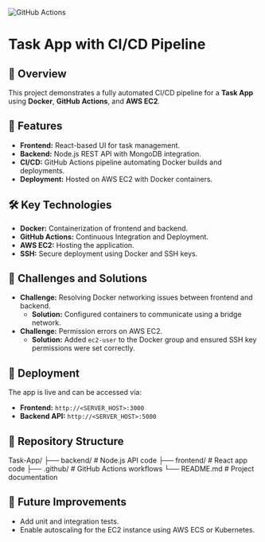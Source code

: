 ![GitHub Actions](https://github.com/felixopk/Task-App/actions/workflows/deploy.yml/badge.svg)

# Task App with CI/CD Pipeline

## 🌟 Overview
This project demonstrates a fully automated CI/CD pipeline for a **Task App** using **Docker**, **GitHub Actions**, and **AWS EC2**.

## 🚀 Features
- **Frontend:** React-based UI for task management.
- **Backend:** Node.js REST API with MongoDB integration.
- **CI/CD:** GitHub Actions pipeline automating Docker builds and deployments.
- **Deployment:** Hosted on AWS EC2 with Docker containers.

## 🛠️ Key Technologies
- **Docker:** Containerization of frontend and backend.
- **GitHub Actions:** Continuous Integration and Deployment.
- **AWS EC2:** Hosting the application.
- **SSH:** Secure deployment using Docker and SSH keys.

## 🔧 Challenges and Solutions
- **Challenge:** Resolving Docker networking issues between frontend and backend.
  - **Solution:** Configured containers to communicate using a bridge network.
- **Challenge:** Permission errors on AWS EC2.
  - **Solution:** Added `ec2-user` to the Docker group and ensured SSH key permissions were set correctly.

## 🚀 Deployment
The app is live and can be accessed via:
- **Frontend:** `http://<SERVER_HOST>:3000`
- **Backend API:** `http://<SERVER_HOST>:5000`

## 📂 Repository Structure
Task-App/ ├── backend/ # Node.js API code ├── frontend/ # React app code ├── .github/ # GitHub Actions workflows └── README.md # Project documentation

## 🎯 Future Improvements
- Add unit and integration tests.
- Enable autoscaling for the EC2 instance using AWS ECS or Kubernetes.
